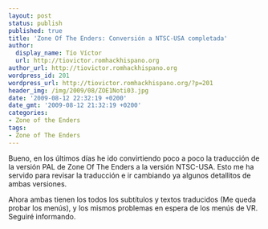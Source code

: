 ```yaml
---
layout: post
status: publish
published: true
title: 'Zone Of The Enders: Conversión a NTSC-USA completada'
author:
  display_name: Tío Víctor
  url: http://tiovictor.romhackhispano.org
author_url: http://tiovictor.romhackhispano.org
wordpress_id: 201
wordpress_url: http://tiovictor.romhackhispano.org/?p=201
header_img: /img/2009/08/ZOE1Noti03.jpg
date: '2009-08-12 22:32:19 +0200'
date_gmt: '2009-08-12 21:32:19 +0200'
categories:
- Zone of the Enders
tags:
- Zone of The Enders
---
```

Bueno, en los últimos días he ido convirtiendo poco a poco la traducción de la versión PAL de Zone Of The Enders a la versión NTSC-USA. Esto me ha servido para revisar la traducción e ir cambiando ya algunos detallitos de ambas versiones.

Ahora ambas tienen los todos los subtítulos y textos traducidos (Me queda probar los menús), y los mismos problemas en espera de los menús de VR. Seguiré informando.
